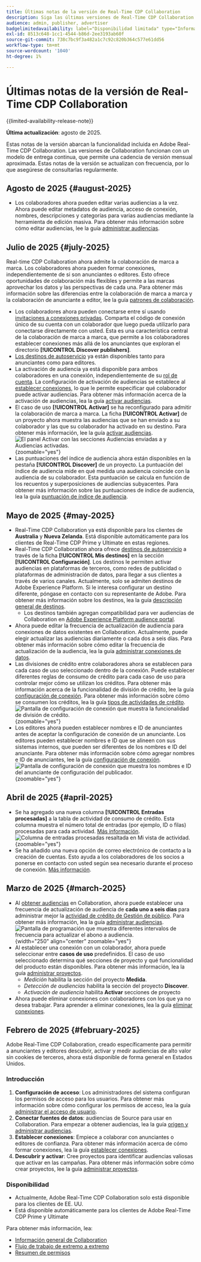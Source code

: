 ```yaml
---
title: Últimas notas de la versión de Real-Time CDP Collaboration
description: Siga las últimas versiones de Real-Time CDP Collaboration
audience: admin, publisher, advertiser
badgelimitedavailability: label="Disponibilidad limitada" type="Informative" url="https://helpx.adobe.com/es/legal/product-descriptions/real-time-customer-data-platform-collaboration.html newtab=true"
exl-id: 8513c648-1cc1-4544-b86d-2ee3193ab60f
source-git-commit: 738c7bc9f3a482a1c7c92c820b364c577e61dd56
workflow-type: tm+mt
source-wordcount: '1040'
ht-degree: 1%

---
```


# Últimas notas de la versión de Real-Time CDP Collaboration

{{limited-availability-release-note}}

**Última actualización**: agosto de 2025.

Estas notas de la versión abarcan la funcionalidad incluida en Adobe Real-Time CDP Collaboration. Las versiones de Collaboration funcionan con un modelo de entrega continua, que permite una cadencia de versión mensual aproximada. Estas notas de la versión se actualizan con frecuencia, por lo que asegúrese de consultarlas regularmente.

## Agosto de 2025 {#august-2025}

* Los colaboradores ahora pueden editar varias audiencias a la vez. Ahora puede editar metadatos de audiencia, acceso de conexión, nombres, descripciones y categorías para varias audiencias mediante la herramienta de edición masiva. Para obtener más información sobre cómo editar audiencias, lee la guía [administrar audiencias](../setup/onboard-audiences.md#edit-audiences).

## Julio de 2025 {#july-2025}

Real-time CDP Collaboration ahora admite la colaboración de marca a marca. Los colaboradores ahora pueden formar conexiones, independientemente de si son anunciantes o editores. Esto ofrece oportunidades de colaboración más flexibles y permite a las marcas aprovechar los datos y las perspectivas de cada una. Para obtener más información sobre las diferencias entre la colaboración de marca a marca y la colaboración de anunciante a editor, lee la guía [patrones de colaboración](../overview/collaboration-patterns.md).

* Los colaboradores ahora pueden conectarse entre sí usando [invitaciones a conexiones privadas](../connect/establishing-connections.md#private-connection-invites). Comparta el código de conexión único de su cuenta con un colaborador que luego pueda utilizarlo para conectarse directamente con usted. Esta es una característica central de la colaboración de marca a marca, que permite a los colaboradores establecer conexiones más allá de los anunciantes que exploran el directorio **[!UICONTROL Discover publishers]**.
* [Los destinos de autoservicio](../setup/manage-destinations.md) ya están disponibles tanto para anunciantes como para editores.
* La activación de audiencia ya está disponible para ambos colaboradores en una conexión, independientemente de su [rol de cuenta](../overview/roles.md). La configuración de activación de audiencias se establece al [establecer conexiones](../connect/establishing-connections.md#configure-connection-settings), lo que le permite especificar qué colaborador puede activar audiencias. Para obtener más información acerca de la activación de audiencias, lea la guía [activar audiencias](../collaborate/activate.md).
* El caso de uso **[!UICONTROL Activar]** se ha reconfigurado para admitir la colaboración de marca a marca. La ficha **[!UICONTROL Activar]** de un proyecto ahora muestra las audiencias que se han enviado a su colaborador y las que su colaborador ha activado en su destino. Para obtener más información, lee la guía [activar audiencias](../collaborate/activate.md). <br> ![El panel Activar con las secciones Audiencias enviadas a y Audiencias activadas.](/help/assets/release-notes/2025/activate-dashboard.png){zoomable="yes"}
* Las puntuaciones del índice de audiencia ahora están disponibles en la pestaña **[!UICONTROL Discover]** de un proyecto. La puntuación del índice de audiencia mide en qué medida una audiencia coincide con la audiencia de su colaborador. Esta puntuación se calcula en función de los recuentos y superposiciones de audiencias subyacentes. Para obtener más información sobre las puntuaciones de índice de audiencia, lea la guía [puntuación de índice de audiencia](../collaborate/discover.md#audience-index-score).

## Mayo de 2025 {#may-2025}

* Real-Time CDP Collaboration ya está disponible para los clientes de **Australia** y **Nueva Zelanda**. Está disponible automáticamente para los clientes de Real-Time CDP Prime y Ultimate en estas regiones.
* Real-Time CDP Collaboration ahora ofrece [destinos de autoservicio](../setup/manage-destinations.md) a través de la ficha **[!UICONTROL Mis destinos]** en la sección **[!UICONTROL Configuración]**. Los destinos le permiten activar audiencias en plataformas de terceros, como redes de publicidad o plataformas de administración de datos, para llegar a sus clientes a través de varios canales. Actualmente, solo se admiten destinos de Adobe Experience Platform. Si le interesa configurar un destino diferente, póngase en contacto con su representante de Adobe. Para obtener más información sobre los destinos, lea la guía [descripción general de destinos](../destinations/overview.md).
   * Los destinos también agregan compatibilidad para ver audiencias de Collaboration en [Adobe Experience Platform audience portal](https://experienceleague.adobe.com/es/docs/experience-platform/segmentation/ui/audience-portal.md#manage-audiences).
* Ahora puede editar la frecuencia de actualización de audiencia para conexiones de datos existentes en Collaboration. Actualmente, puede elegir actualizar las audiencias diariamente o cada dos a seis días. Para obtener más información sobre cómo editar la frecuencia de actualización de la audiencia, lea la guía [administrar conexiones de datos](../setup/manage-data-connection.md#scheduling).
* Las divisiones de crédito entre colaboradores ahora se establecen para cada caso de uso seleccionado dentro de la conexión. Puede establecer diferentes reglas de consumo de crédito para cada caso de uso para controlar mejor cómo se utilizan los créditos. Para obtener más información acerca de la funcionalidad de división de crédito, lee la guía [configuración de conexión](../connect/establishing-connections.md#connection-settings). Para obtener más información sobre cómo se consumen los créditos, lea la guía [tipos de actividades de crédito](../setup/my-activity.md#types-of-activities). <br> ![Pantalla de configuración de conexión que muestra la funcionalidad de división de crédito.](/help/assets/release-notes/2025/credit-split.png){zoomable="yes"}
* Los editores ahora pueden establecer nombres e ID de anunciantes antes de aceptar la configuración de conexión de un anunciante. Los editores pueden establecer nombres e ID que se alineen con sus sistemas internos, que pueden ser diferentes de los nombres e ID del anunciante. Para obtener más información sobre cómo agregar nombres e ID de anunciantes, lee la guía [configuración de conexión](../connect/establishing-connections.md#connection-settings.md). <br> ![Pantalla de configuración de conexión que muestra los nombres e ID del anunciante de configuración del publicador.](/help/assets/release-notes/2025/add-advertiser-names-modal.png){zoomable="yes"}

## Abril de 2025 {#april-2025}

* Se ha agregado una nueva columna **[!UICONTROL Entradas procesadas]** a la tabla de actividad de consumo de crédito. Esta columna muestra el número total de entradas (por ejemplo, ID o filas) procesadas para cada actividad. [Más información](/help/guide/setup/my-activity.md#inputs-processed). <br> ![Columna de entradas procesadas resaltada en Mi vista de actividad.](/help/assets/release-notes/2025/inputs-processed-column.png){zoomable="yes"}
* Se ha añadido una nueva opción de correo electrónico de contacto a la creación de cuentas. Esto ayuda a los colaboradores de los socios a ponerse en contacto con usted según sea necesario durante el proceso de conexión. [Más información](../setup/onboard-account.md).

## Marzo de 2025 {#march-2025}

* Al [obtener audiencias](/help/guide/setup/onboard-audiences.md) en Collaboration, ahora puede establecer una frecuencia de actualización de audiencia de **cada uno a seis días** para administrar mejor la [actividad de crédito de Gestión de público](/help/guide/setup/my-activity.md#types-of-activities). Para obtener más información, lea la guía [administrar audiencias](https://experienceleague.adobe.com/es/docs/experience-platform/segmentation/ui/audience-portal.md#manage-audiences). <br> ![Pantalla de programación que muestra diferentes intervalos de frecuencia para actualizar el abono a audiencia.](/help/assets/setup/add-manage-audiences/audience-scheduling-frequency.png "Pantalla de programación que muestra diferentes intervalos de frecuencia para actualizar la pertenencia a audiencias."){width="250" align="center" zoomable="yes"}
* Al establecer una conexión con un colaborador, ahora puede seleccionar entre **casos de uso** predefinidos. El caso de uso seleccionado determina qué secciones de proyecto y qué funcionalidad del producto están disponibles. Para obtener más información, lea la guía [administrar proyectos](/help/guide/collaborate/manage-projects.md#project-use-cases).
   * *Medición* habilita la sección del proyecto **Medida**.
   * *Detección de audiencias* habilita la sección del proyecto **Discover**.
   * *Activación de audiencia* habilita **Activar** secciones de proyecto <br>
* Ahora puede eliminar conexiones con colaboradores con los que ya no desea trabajar. Para aprender a eliminar conexiones, lea la guía [eliminar conexiones](/help/guide/connect/establishing-connections.md#delete-connections).

## Febrero de 2025 {#february-2025}

Adobe Real-Time CDP Collaboration, creado específicamente para permitir a anunciantes y editores descubrir, activar y medir audiencias de alto valor sin cookies de terceros, ahora está disponible de forma general en Estados Unidos.

### Introducción

1. **Configuración de acceso**: Los administradores del sistema configuran los permisos de acceso para los usuarios. Para obtener más información sobre cómo configurar los permisos de acceso, lea la guía [administrar el acceso de usuario](/help/guide/permissions/manage-user-access.md#RTCDP-collaboration-access).
2. **Conectar fuentes de datos**: audiencias de Source para usar en Collaboration. Para empezar a obtener audiencias, lea la guía [origen y administrar audiencias](/help/guide/setup/onboard-audiences.md).
3. **Establecer conexiones**: Empiece a colaborar con anunciantes o editores de confianza. Para obtener más información acerca de cómo formar conexiones, lea la guía [establecer conexiones](/help/guide/connect/establishing-connections.md).
4. **Descubrir y activar**: Cree proyectos para identificar audiencias valiosas que activar en las campañas. Para obtener más información sobre cómo crear proyectos, lee la guía [administrar proyectos](/help/guide/collaborate/manage-projects.md).

### Disponibilidad

* Actualmente, Adobe Real-Time CDP Collaboration solo está disponible para los clientes de EE. UU.
* Está disponible automáticamente para los clientes de Adobe Real-Time CDP Prime y Ultimate

Para obtener más información, lea:

* [Información general de Collaboration](/help/guide/home.md)
* [Flujo de trabajo de extremo a extremo](/help/guide/overview/end-to-end-workflow.md)
* [Resumen de permisos](/help/guide/permissions/overview.md)
